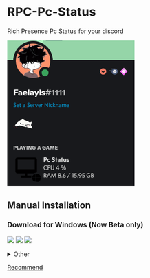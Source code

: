 # RPC-Pc-Status
Rich Presence Pc Status for your discord<br>

![Previews](docs/img/Previews.gif)
## Manual Installation
### Download for Windows (Now Beta only)<br>
[![](https://img.shields.io/badge/Stable-success?logo=SemanticWeb&style=for-the-badge)](https://github.com/Faelayis/RPC-Pc-Status/raw/install/Release/RPC%20Pc%20Status%20Setup%20Stable.exe)
[![](https://img.shields.io/badge/Bate-green?logo=HackTheBox&style=for-the-badge)](https://github.com/Faelayis/RPC-Pc-Status/raw/install/Release/RPC%20Pc%20Status%20Setup%20Beta.exe)
[![](https://img.shields.io/badge/Alpha-important?logo=dev.to&style=for-the-badge)](https://github.com/Faelayis/RPC-Pc-Status/raw/install/Release/RPC%20Pc%20Status%20Setup%20Alpha.exe)
<br>
</a>
<details>
<summary>
  Other
</summary>

### 64 Bit
[![](https://img.shields.io/badge/Stable-success?logo=SemanticWeb&style=for-the-badge)](https://github.com/Faelayis/RPC-Pc-Status/raw/install/Release/RPC%20Pc%20Status%20Setup%20Stable%20x64.exe)
[![](https://img.shields.io/badge/Bate-green?logo=HackTheBox&style=for-the-badge)](https://github.com/Faelayis/RPC-Pc-Status/raw/install/Release/RPC%20Pc%20Status%20Setup%20Beta%20x64.exe)
[![](https://img.shields.io/badge/Alpha-important?logo=dev.to&style=for-the-badge)](https://github.com/Faelayis/RPC-Pc-Status/raw/install/Release/RPC%20Pc%20Status%20Setup%20Alpha%20ia32.exe)
### 32 Bit
[![](https://img.shields.io/badge/Stable-success?logo=SemanticWeb&style=for-the-badge)](https://github.com/Faelayis/RPC-Pc-Status/raw/install/Release/RPC%20Pc%20Status%20Setup%20Stable%20ia32.exe)
[![](https://img.shields.io/badge/Bate-green?logo=HackTheBox&style=for-the-badge)](https://github.com/Faelayis/RPC-Pc-Status/raw/install/Release/RPC%20Pc%20Status%20Setup%20Beta%20ia32.exe)
[![](https://img.shields.io/badge/Alpha-important?logo=dev.to&style=for-the-badge)](https://github.com/Faelayis/RPC-Pc-Status/raw/install/Release/RPC%20Pc%20Status%20Setup%20Alpha%20ia32.exe)

</details>

[Recommend](https://github.com/Faelayis/Faelayis-launcher/releases/latest)<br>
